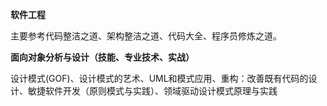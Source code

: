 
**软件工程**

主要参考代码整洁之道、架构整洁之道、代码大全、程序员修炼之道。

**面向对象分析与设计（技能、专业技术、实战）**

设计模式(GOF)、设计模式的艺术、UML和模式应用、重构：改善既有代码的设计、敏捷软件开发（原则模式与实践）、领域驱动设计模式原理与实践


